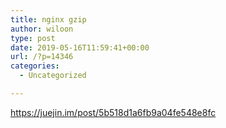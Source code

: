 ```yaml
---
title: nginx gzip
author: wiloon
type: post
date: 2019-05-16T11:59:41+00:00
url: /?p=14346
categories:
  - Uncategorized

---
```

https://juejin.im/post/5b518d1a6fb9a04fe548e8fc